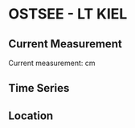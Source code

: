 # OSTSEE - LT KIEL

## Current Measurement

Current measurement: <Value topic="rivers/pegel-online/OSTSEE/LT-KIEL/measurementValue"/> cm

## Time Series

<TimeSeries topic="rivers/pegel-online/OSTSEE/LT-KIEL/measurementValue" period="week" />

## Location

<WorldMap>
  <Marker lat="54.499588791796825" lon="10.273267865043424" labelTopic="rivers/pegel-online/OSTSEE/LT-KIEL/measurementValue" />
</WorldMap>
